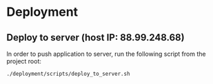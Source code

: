 # Deployment


##  Deploy to server (host IP: 88.99.248.68)

In order to push application to server, run the following script from the project root:

```shell
./deployment/scripts/deploy_to_server.sh
```
